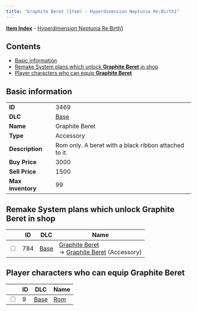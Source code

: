 ```yaml
---
title: "Graphite Beret (Item) - Hyperdimension Neptunia Re;Birth1"
---
```


[**Item Index**](/neptunia/rb1/item/index.html) - [Hyperdimension Neptunia Re;Birth1](/neptunia/rb1)

## Contents

- [Basic information](#basic-information)
- [Remake System plans which unlock **Graphite Beret** in shop](#remake-system-plans-which-unlock-graphite-beret-in-shop)
- [Player characters who can equip **Graphite Beret**](#player-characters-who-can-equip-graphite-beret)

## Basic information

|   |   |
| -- | -- |
| **ID** | 3469 |
| **DLC** | [Base](/neptunia/rb1/dlc/1-base.html) |
| **Name** | Graphite Beret |
| **Type** | Accessory |
| **Description** | Rom only. A beret with a black ribbon attached to it. |
| **Buy Price** | 3000 |
| **Sell Price** | 1500 |
| **Max inventory** | 99 |


## Remake System plans which unlock **Graphite Beret** in shop

|    | ID | DLC | Name |
| -- | -- | --- | ---- |
| <input type="checkbox" id="rb1-remake-1-784" class="trackbox" /> | 784 | [Base](/neptunia/rb1/dlc/1-base.html) | [Graphite Beret](/neptunia/rb1/remake/1-784-graphite-beret.html)<br /> → [Graphite Beret](/neptunia/rb1/item/1-3469-graphite-beret.html) (Accessory) |


## Player characters who can equip **Graphite Beret**

|    | ID | DLC | Name |
| -- | -- | --- | ---- |
| <input type="checkbox" id="rb1-player-1-9" class="trackbox" /> | 9 | [Base](/neptunia/rb1/dlc/1-base.html) | [Rom](/neptunia/rb1/player/1-9-rom.html) |
